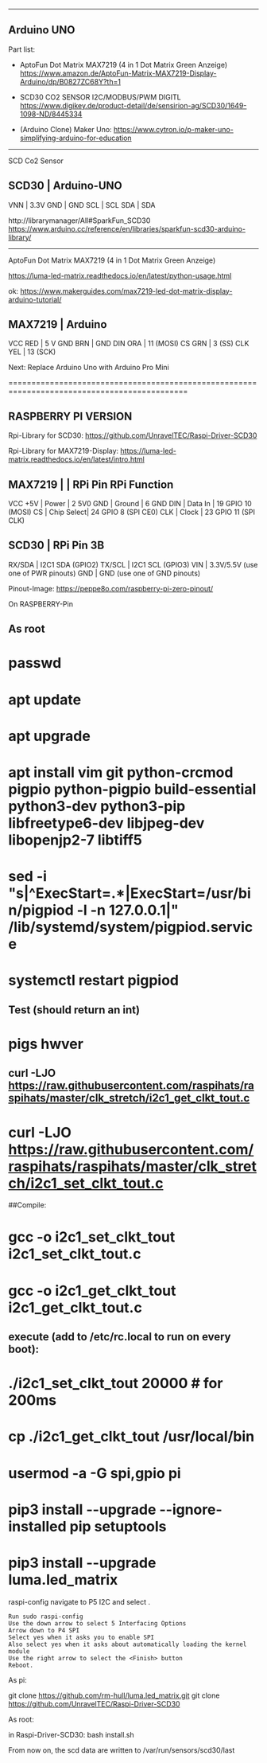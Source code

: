 -----------
Arduino UNO
-----------

Part list:
* AptoFun Dot Matrix MAX7219 (4 in 1 Dot Matrix Green Anzeige) 
    https://www.amazon.de/AptoFun-Matrix-MAX7219-Display-Arduino/dp/B0827ZC68Y?th=1

* SCD30  CO2 SENSOR I2C/MODBUS/PWM DIGITL 
    https://www.digikey.de/product-detail/de/sensirion-ag/SCD30/1649-1098-ND/8445334

* (Arduino Clone) Maker Uno: https://www.cytron.io/p-maker-uno-simplifying-arduino-for-education

------------------------------------------------
SCD Co2 Sensor

SCD30  |  Arduino-UNO
---------------------
VNN    |  3.3V
GND    |  GND
SCL    |  SCL
SDA    |  SDA

http://librarymanager/All#SparkFun_SCD30
https://www.arduino.cc/reference/en/libraries/sparkfun-scd30-arduino-library/

------------------------------------------------

AptoFun Dot Matrix MAX7219 (4 in 1 Dot Matrix Green Anzeige) 

https://luma-led-matrix.readthedocs.io/en/latest/python-usage.html

ok: https://www.makerguides.com/max7219-led-dot-matrix-display-arduino-tutorial/


MAX7219     | Arduino
--------------------------
VCC	    RED | 5 V
GND	    BRN | GND
DIN	    ORA | 11 (MOSI)
CS	    GRN | 3 (SS)
CLK	    YEL | 13 (SCK)

Next: Replace Arduino Uno with Arduino Pro Mini

=============================================================================================

RASPBERRY PI VERSION
--------------------

Rpi-Library for SCD30:
https://github.com/UnravelTEC/Raspi-Driver-SCD30

Rpi-Library for MAX7219-Display:
https://luma-led-matrix.readthedocs.io/en/latest/intro.html

MAX7219  |            | RPi Pin RPi Function
---------------------------------------------
VCC +5V  | Power      |  2 5V0
GND      | Ground     |  6 GND
DIN      | Data In    | 19 GPIO 10 (MOSI)
CS       | Chip Select| 24 GPIO 8 (SPI CE0)
CLK      | Clock      | 23 GPIO 11 (SPI CLK)


SCD30      | RPi Pin 3B
-----------------------------------------------
RX/SDA     | I2C1 SDA (GPIO2)
TX/SCL     | I2C1 SCL (GPIO3)
VIN        | 3.3V/5.5V (use one of PWR pinouts)
GND        | GND (use one of GND pinouts)

Pinout-Image:
https://peppe8o.com/raspberry-pi-zero-pinout/

On RASPBERRY-Pin

## As root
# passwd
# apt update
# apt upgrade
# apt install vim git python-crcmod  pigpio python-pigpio build-essential python3-dev python3-pip libfreetype6-dev libjpeg-dev libopenjp2-7 libtiff5

# sed -i "s|^ExecStart=.*|ExecStart=/usr/bin/pigpiod -l -n 127.0.0.1|" /lib/systemd/system/pigpiod.service
# systemctl restart pigpiod
## Test (should return an int)
# pigs hwver

## curl -LJO  https://raw.githubusercontent.com/raspihats/raspihats/master/clk_stretch/i2c1_get_clkt_tout.c
# curl -LJO  https://raw.githubusercontent.com/raspihats/raspihats/master/clk_stretch/i2c1_set_clkt_tout.c

##Compile:

# gcc -o i2c1_set_clkt_tout i2c1_set_clkt_tout.c
# gcc -o i2c1_get_clkt_tout i2c1_get_clkt_tout.c

## execute (add to /etc/rc.local to run on every boot):

# ./i2c1_set_clkt_tout 20000 # for 200ms
# cp ./i2c1_get_clkt_tout /usr/local/bin

# usermod -a -G spi,gpio pi
# pip3 install --upgrade --ignore-installed pip setuptools
# pip3 install --upgrade luma.led_matrix

raspi-config navigate to P5 I2C and select <Yes>.

    Run sudo raspi-config
    Use the down arrow to select 5 Interfacing Options
    Arrow down to P4 SPI
    Select yes when it asks you to enable SPI
    Also select yes when it asks about automatically loading the kernel module
    Use the right arrow to select the <Finish> button
    Reboot.

As pi:

git clone https://github.com/rm-hull/luma.led_matrix.git
git clone https://github.com/UnravelTEC/Raspi-Driver-SCD30

As root:

in Raspi-Driver-SCD30:
 bash install.sh

From now on, the scd data are written to /var/run/sensors/scd30/last

